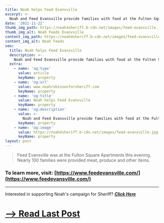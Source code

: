 ```yaml
---
title: Noah helps Feed Evansville
excerpt: >-
  Noah and Feed Evansville provide families with food at the Fulton Square Apartments.
date: '2021-11-22'
thumb_img_path: https://noah4sheriff.b-cdn.net/images/feed-evansville.jpg
thumb_img_alt: Noah Feeds Evanvsille
content_img_path: https://noah4sheriff.b-cdn.net/images/feed-evansville.jpg
content_img_alt: Noah Feeds
seo:
  title: Noah helps Feed Evansville
  description: >-
    Noah and Feed Evansville provide families with food at the Fulton Square Apartments.
  extra:
    - name: 'og:type'
      value: article
      keyName: property
    - name: 'og:url'
      value: www.noahrobinsonforsheriff.com
      keyName: property
    - name: 'og:title'
      value: Noah helps Feed Evansville
      keyName: property
    - name: 'og:description'
      value: >-
        Noah and Feed Evansville provide families with food at the Fulton Square Apartments.
      keyName: property
    - name: 'og:image'
      value: https://noah4sheriff.b-cdn.net/images/feed-evansville.jpg
      keyName: property
layout: post
---
```


> Feed Evansville was at the Fulton Square Apartments this evening. Nearly 100 families were provided meat, produce and other items.

### To learn more, visit: [https://www.feedevansville.com/](https://www.feedevansville.com/)

---

Interested in supporting Noah's campaign for Sheriff? ***[Click Here](/join)***

# [--> Read Last Post](/posts/noah-announces)
